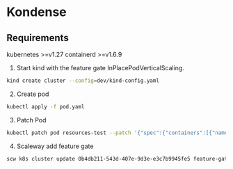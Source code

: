 # Kondense

## Requirements
kubernetes >=v1.27
containerd >=v1.6.9

1. Start kind with the feature gate InPlacePodVerticalScaling.
```bash
kind create cluster --config=dev/kind-config.yaml
```

2. Create pod
```bash
kubectl apply -f pod.yaml
```

3. Patch Pod
```bash
kubectl patch pod resources-test --patch '{"spec":{"containers":[{"name":"ubuntu", "resources":{"limits":{"memory": "200Mi", "cpu":"100m"},"requests":{"memory": "200Mi", "cpu":"100m"}}}]}}'
```

4. Scaleway add feature gate
```bash
scw k8s cluster update 0b4db211-543d-407e-9d3e-e3c7b9945fe5 feature-gates.0=InPlacePodVerticalScaling
```